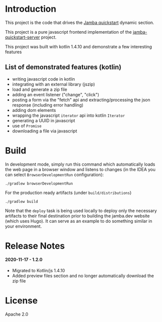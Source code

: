 Introduction
============

This project is the code that drives the [Jamba quickstart](https://jamba.dev/quickstart/web/) dynamic section.

This project is a pure javascript frontend implementation of the [jamba-quickstart-server](https://github.com/ypujante/jamba-quickstart-server) project.

This project was built with kotlin 1.4.10 and demonstrate a few interesting features

List of demonstrated features (kotlin)
--------------------------------------

* writing javascript code in kotlin
* integrating with an external library (jszip)
* load and generate a zip file
* adding an event listener ("change", "click")
* posting a form via the "fetch" api and extracting/processing the json response (including error handling)
* adding dom elements
* wrapping the javascript `iterator` api into kotlin `Iterator`
* generating a UUID in javascript
* use of `Promise`
* downloading a file via javascript

Build
=====

In development mode, simply run this command which automatically loads the web page in a browser window and listens to changes (in the IDEA you can select `BrowserDevelopmentRun` configuration):

```
./gradlew browserDevelopmentRun
```

For the production ready artifacts (under `build/distributions`)
```
./gradlew build
```

Note that the `deploy` task is being used locally to deploy only the necessary artifacts to their final destination prior to building the jamba.dev website (which uses Hugo). It can serve as an example to do something similar in your environment.

Release Notes
=============

#### 2020-11-17 - 1.2.0
* Migrated to Kotlin/js 1.4.10 
* Added preview files section and no longer automatically download the zip file

License
=======

Apache 2.0

